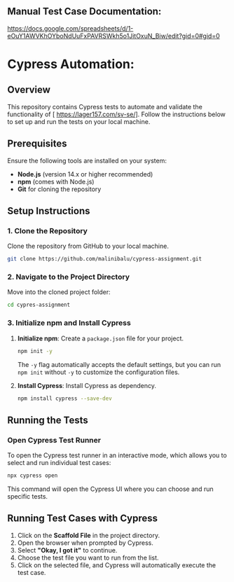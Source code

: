 Manual Test Case Documentation:
--------------------------------

https://docs.google.com/spreadsheets/d/1-eOuY1AWVKhOYboNdUuFxPAVRSWkh5o1JitOxuN_Biw/edit?gid=0#gid=0

# Cypress Automation:

## Overview
This repository contains Cypress tests to automate and validate the functionality of [ https://lager157.com/sv-se/]. Follow the instructions below to set up and run the tests on your local machine.

## Prerequisites
Ensure the following tools are installed on your system:
- **Node.js** (version 14.x or higher recommended)
- **npm** (comes with Node.js) 
- **Git** for cloning the repository

## Setup Instructions

### 1. Clone the Repository
Clone the repository from GitHub to your local machine.
```bash
git clone https://github.com/malinibalu/cypress-assignment.git
```

### 2. Navigate to the Project Directory
Move into the cloned project folder:
```bash
cd cypres-assignment
```

### 3. Initialize npm and Install Cypress
1. **Initialize npm**: Create a `package.json` file for your project.
   ```bash
   npm init -y
   ```
   The `-y` flag automatically accepts the default settings, but you can run `npm init` without `-y` to customize the configuration files.

2. **Install Cypress**: Install Cypress as dependency.
   ```bash
   npm install cypress --save-dev
   ```
## Running the Tests

### Open Cypress Test Runner 
To open the Cypress test runner in an interactive mode, which allows you to select and run individual test cases:
```bash
npx cypress open
```
This command will open the Cypress UI where you can choose and run specific tests.
## Running Test Cases with Cypress

1. Click on the **Scaffold File** in the project directory.
2. Open the browser when prompted by Cypress.
3. Select **"Okay, I got it"** to continue.
4. Choose the test file you want to run from the list.
5. Click on the selected file, and Cypress will automatically execute the test case.


